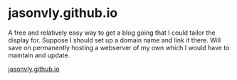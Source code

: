 # jasonvly.github.io
A free and relatively easy way to get a blog going that I could tailor the display for. Suppose I should set up a domain name and link it there. Will save on permanently hosting a webserver of my own which I would have to maintain and update.

 [jasonvly.github.io](https://jasonvly.github.io/)
